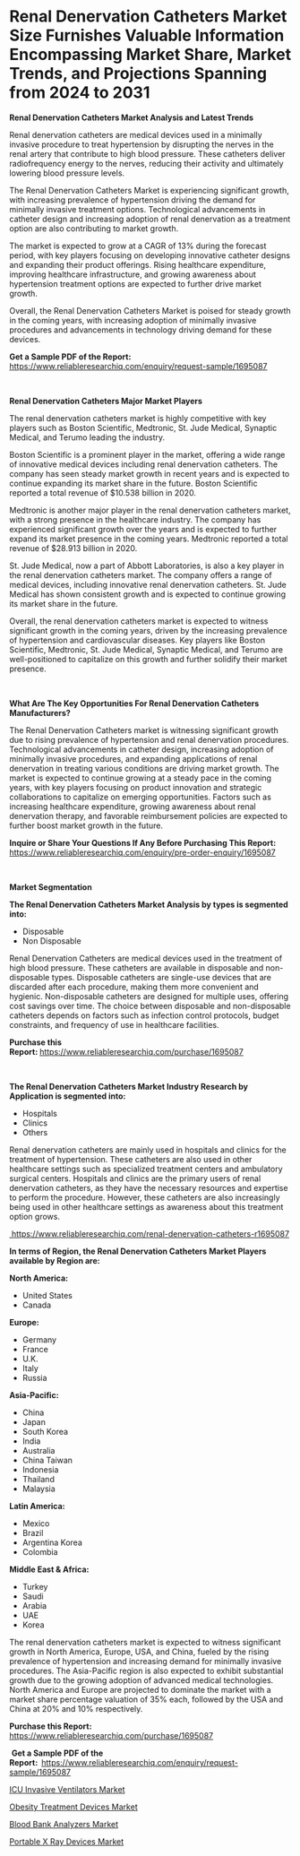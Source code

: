 <p><h1>Renal Denervation Catheters Market Size Furnishes Valuable Information Encompassing Market Share, Market Trends, and Projections Spanning from 2024 to 2031</h1></p><p><strong>Renal Denervation Catheters Market Analysis and Latest Trends</strong></p>
<p><p>Renal denervation catheters are medical devices used in a minimally invasive procedure to treat hypertension by disrupting the nerves in the renal artery that contribute to high blood pressure. These catheters deliver radiofrequency energy to the nerves, reducing their activity and ultimately lowering blood pressure levels.</p><p>The Renal Denervation Catheters Market is experiencing significant growth, with increasing prevalence of hypertension driving the demand for minimally invasive treatment options. Technological advancements in catheter design and increasing adoption of renal denervation as a treatment option are also contributing to market growth.</p><p>The market is expected to grow at a CAGR of 13% during the forecast period, with key players focusing on developing innovative catheter designs and expanding their product offerings. Rising healthcare expenditure, improving healthcare infrastructure, and growing awareness about hypertension treatment options are expected to further drive market growth.</p><p>Overall, the Renal Denervation Catheters Market is poised for steady growth in the coming years, with increasing adoption of minimally invasive procedures and advancements in technology driving demand for these devices.</p></p>
<p><strong>Get a Sample PDF of the Report:&nbsp;</strong> <a href="https://www.reliableresearchiq.com/enquiry/request-sample/1695087">https://www.reliableresearchiq.com/enquiry/request-sample/1695087</a></p>
<p>&nbsp;</p>
<p><strong>Renal Denervation Catheters Major Market Players</strong></p>
<p><p>The renal denervation catheters market is highly competitive with key players such as Boston Scientific, Medtronic, St. Jude Medical, Synaptic Medical, and Terumo leading the industry. </p><p>Boston Scientific is a prominent player in the market, offering a wide range of innovative medical devices including renal denervation catheters. The company has seen steady market growth in recent years and is expected to continue expanding its market share in the future. Boston Scientific reported a total revenue of $10.538 billion in 2020.</p><p>Medtronic is another major player in the renal denervation catheters market, with a strong presence in the healthcare industry. The company has experienced significant growth over the years and is expected to further expand its market presence in the coming years. Medtronic reported a total revenue of $28.913 billion in 2020.</p><p>St. Jude Medical, now a part of Abbott Laboratories, is also a key player in the renal denervation catheters market. The company offers a range of medical devices, including innovative renal denervation catheters. St. Jude Medical has shown consistent growth and is expected to continue growing its market share in the future.</p><p>Overall, the renal denervation catheters market is expected to witness significant growth in the coming years, driven by the increasing prevalence of hypertension and cardiovascular diseases. Key players like Boston Scientific, Medtronic, St. Jude Medical, Synaptic Medical, and Terumo are well-positioned to capitalize on this growth and further solidify their market presence.</p></p>
<p>&nbsp;</p>
<p><strong>What Are The Key Opportunities For Renal Denervation Catheters Manufacturers?</strong></p>
<p><p>The Renal Denervation Catheters market is witnessing significant growth due to rising prevalence of hypertension and renal denervation procedures. Technological advancements in catheter design, increasing adoption of minimally invasive procedures, and expanding applications of renal denervation in treating various conditions are driving market growth. The market is expected to continue growing at a steady pace in the coming years, with key players focusing on product innovation and strategic collaborations to capitalize on emerging opportunities. Factors such as increasing healthcare expenditure, growing awareness about renal denervation therapy, and favorable reimbursement policies are expected to further boost market growth in the future.</p></p>
<p><strong>Inquire or Share Your Questions If Any Before Purchasing This Report:</strong> <a href="https://www.reliableresearchiq.com/enquiry/pre-order-enquiry/1695087">https://www.reliableresearchiq.com/enquiry/pre-order-enquiry/1695087</a></p>
<p>&nbsp;</p>
<p><strong>Market Segmentation</strong></p>
<p><strong>The Renal Denervation Catheters Market Analysis by types is segmented into:</strong></p>
<p><ul><li>Disposable</li><li>Non Disposable</li></ul></p>
<p><p>Renal Denervation Catheters are medical devices used in the treatment of high blood pressure. These catheters are available in disposable and non-disposable types. Disposable catheters are single-use devices that are discarded after each procedure, making them more convenient and hygienic. Non-disposable catheters are designed for multiple uses, offering cost savings over time. The choice between disposable and non-disposable catheters depends on factors such as infection control protocols, budget constraints, and frequency of use in healthcare facilities.</p></p>
<p><strong>Purchase this Report:&nbsp;</strong><a href="https://www.reliableresearchiq.com/purchase/1695087">https://www.reliableresearchiq.com/purchase/1695087</a></p>
<p>&nbsp;</p>
<p><strong>The Renal Denervation Catheters Market Industry Research by Application is segmented into:</strong></p>
<p><ul><li>Hospitals</li><li>Clinics</li><li>Others</li></ul></p>
<p><p>Renal denervation catheters are mainly used in hospitals and clinics for the treatment of hypertension. These catheters are also used in other healthcare settings such as specialized treatment centers and ambulatory surgical centers. Hospitals and clinics are the primary users of renal denervation catheters, as they have the necessary resources and expertise to perform the procedure. However, these catheters are also increasingly being used in other healthcare settings as awareness about this treatment option grows.</p></p>
<p><a href="https://www.reliableresearchiq.com/renal-denervation-catheters-r1695087">&nbsp;https://www.reliableresearchiq.com/renal-denervation-catheters-r1695087</a></p>
<p><strong>In terms of Region, the Renal Denervation Catheters Market Players available by Region are:</strong></p>
<p>
    <p> <strong> North America: </strong>
        <ul>
            <li>United States</li>
            <li>Canada</li>
        </ul>
        </p> 
    <p> <strong> Europe: </strong>
        <ul>
            <li>Germany</li>
            <li>France</li>
            <li>U.K.</li>
            <li>Italy</li>
            <li>Russia</li>
        </ul>
        </p> 
    <p> <strong> Asia-Pacific: </strong>
        <ul>
            <li>China</li>
            <li>Japan</li>
            <li>South Korea</li>
            <li>India</li>
            <li>Australia</li>
            <li>China Taiwan</li>
            <li>Indonesia</li>
            <li>Thailand</li>
            <li>Malaysia</li>
        </ul>
        </p> 
    <p> <strong> Latin America: </strong>
        <ul>
            <li>Mexico</li>
            <li>Brazil</li>
            <li>Argentina Korea</li>
            <li>Colombia</li>
        </ul>
        </p> 
    <p> <strong> Middle East & Africa: </strong>
        <ul>
            <li>Turkey</li>
            <li>Saudi</li>
            <li>Arabia</li>
            <li>UAE</li>
            <li>Korea</li>
        </ul>
    </p>
    </p>
<p><p>The renal denervation catheters market is expected to witness significant growth in North America, Europe, USA, and China, fueled by the rising prevalence of hypertension and increasing demand for minimally invasive procedures. The Asia-Pacific region is also expected to exhibit substantial growth due to the growing adoption of advanced medical technologies. North America and Europe are projected to dominate the market with a market share percentage valuation of 35% each, followed by the USA and China at 20% and 10% respectively.</p></p>
<p><strong>Purchase this Report: </strong><a href="https://www.reliableresearchiq.com/purchase/1695087">https://www.reliableresearchiq.com/purchase/1695087</a></p>
<p>&nbsp;<strong>Get a Sample PDF of the Report:&nbsp;&nbsp;</strong><a href="https://www.reliableresearchiq.com/enquiry/request-sample/1695087">https://www.reliableresearchiq.com/enquiry/request-sample/1695087</a></p>
<p><strong></strong></p>
<p><p><a href="https://github.com/kishanagarner91/Market-Research-Report-List-1/blob/main/icu-invasive-ventilators-market.md">ICU Invasive Ventilators Market</a></p><p><a href="https://github.com/FredaSauer/Market-Research-Report-List-1/blob/main/obesity-treatment-devices-market.md">Obesity Treatment Devices Market</a></p><p><a href="https://github.com/arabintang013/Market-Research-Report-List-1/blob/main/blood-bank-analyzers-market.md">Blood Bank Analyzers Market</a></p><p><a href="https://github.com/hrhzhypq19/Market-Research-Report-List-1/blob/main/portable-x-ray-devices-market.md">Portable X Ray Devices Market</a></p></p>
